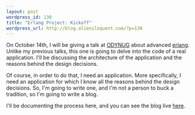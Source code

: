 ```yaml
---
layout: post
wordpress_id: 130
title: "Erlang Project: Kickoff"
wordpress_url: http://blog.alieniloquent.com/?p=130
---
```

On October 14th, I will be giving a talk at [ODYNUG][1] about advanced
[erlang][2]. Unlike my previous talks, this one is going to delve into the
code of a real application. I'll be discussing the architecture of the
application and the reasons behind the design decisions.

Of course, in order to do that, I need an application. More specifically, I
need an application for which I know all the reasons behind the design
decisions. So, I'm going to write one, and I'm not a person to buck a
tradition, so I'm going to write a blog.

I'll be documenting the process here, and you can see the blog live [here][3].

   [1]: http://odynug.kicks-ass.org

   [2]: http://www.erlang.org

   [3]: http://omniloquent.com

